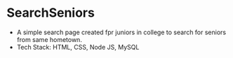 # SearchSeniors
- A simple search page created fpr juniors in college to search for seniors from same hometown.
- Tech Stack: HTML, CSS, Node JS, MySQL
